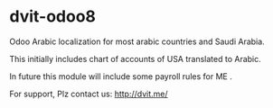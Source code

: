 dvit-odoo8
===========

Odoo Arabic localization for most arabic countries and Saudi Arabia.

This initially includes chart of accounts of USA translated to Arabic.

In future this module will include some payroll rules for ME .

For support, Plz contact us: http://dvit.me/


